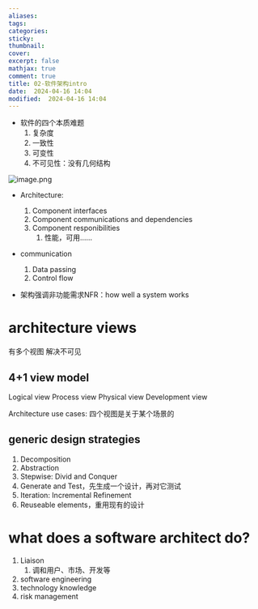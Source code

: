 ```yaml
---
aliases: 
tags: 
categories: 
sticky: 
thumbnail: 
cover: 
excerpt: false
mathjax: true
comment: true
title: 02-软件架构intro
date:  2024-04-16 14:04
modified:  2024-04-16 14:04
---
```


- 软件的四个本质难题
	1. 复杂度
	2. 一致性 
	3. 可变性 
	4. 不可见性：没有几何结构

![image.png](https://chillcharlie-img.oss-cn-hangzhou.aliyuncs.com/image%2F2024%2F04%2F16%2F14-49-29-00d7cb1dc073a5a241fb8794c7cb365d-20240416144928-c3fd7b.png)

- Architecture:
	1. Component interfaces
	2. Component communications and dependencies
	3. Component responibilities
		1. 性能，可用......

- communication
	1. Data passing
	2. Control flow

- 架构强调非功能需求NFR：how well a system works


# architecture views

有多个视图
解决不可见

## 4+1 view model

Logical view
Process view
Physical view
Development view

Architecture use cases: 四个视图是关于某个场景的

## generic design strategies

1. Decomposition
2. Abstraction
3. Stepwise: Divid and Conquer
4. Generate and Test，先生成一个设计，再对它测试
5. Iteration: Incremental Refinement
6. Reuseable elements，重用现有的设计


# what does a software architect do?


1. Liaison
	1. 调和用户、市场、开发等
2. software engineering
3. technology knowledge
4. risk management


 